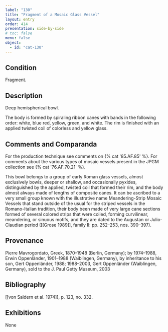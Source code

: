 ```yaml
---
label: "130"
title: "Fragment of a Mosaic Glass Vessel"
layout: entry
order: 414
presentation: side-by-side
# toc: false
menu: false
object:
  - id: "cat-130"
---
```


## Condition

Fragment.

## Description

Deep hemispherical bowl.

The body is formed by spiraling ribbon canes with bands in the following order: white, blue red, yellow, green, and white. The rim is finished with an applied twisted coil of colorless and yellow glass.

## Comments and Comparanda

For the production technique see comments on {% cat '85.AF.85' %}. For comments about the various types of mosaic vessels present in the JPGM collection see {% cat '76.AF.70.21' %}.

This bowl belongs to a group of early Roman glass vessels, almost exclusively bowls, deeper or shallow, and occasionally pyxides, distinguished by the applied, twisted coil that formed their rim, and the body almost always made of lengths of composite canes. It can be ascribed to a very small group known with the illustrative name Meandering-Strip Mosaic Vessels that stand outside of the usual for the striped vessels in the Romano-Italian tradition, their body been made of very large cane sections formed of several colored strips that were coiled, forming curvilinear, meandering, or sinuous motifs, and they are dated to the Augustan or Julio-Claudian period ([[Grose 1989]], family II: pp. 252–253, nos. 390–397).

## Provenance

Pierre Mavrogordato, Greek, 1870–1948 (Berlin, Germany); by 1974–1988, Erwin Oppenländer, 1901–1988 (Waiblingen, Germany), by inheritance to his son, Gert Oppenländer, 1988; 1988–2003, Gert Oppenländer (Waiblingen, Germany), sold to the J. Paul Getty Museum, 2003

## Bibliography

[[von Saldern et al. 1974]], p. 123, no. 332.

## Exhibitions

None
